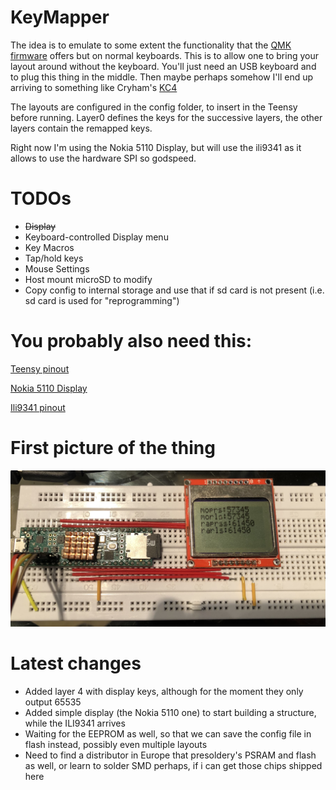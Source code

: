 # KeyMapper

The idea is to emulate to some extent the functionality that the [QMK firmware](https://github.com/qmk/qmk_firmware) offers but on normal keyboards.
This is to allow one to bring your layout around without the keyboard.
You'll just need an USB keyboard and to plug this thing in the middle.
Then maybe perhaps somehow I'll end up arriving to something like Cryham's [KC4](https://github.com/cryham/kc4/)

The layouts are configured in the config folder, to insert in the Teensy before running.
Layer0 defines the keys for the successive layers, the other layers contain the remapped keys.

Right now I'm using the Nokia 5110 Display, but will use the ili9341 as it allows to use the hardware SPI so godspeed.


# TODOs

+ ~~Display~~
+ Keyboard-controlled Display menu
+ Key Macros
+ Tap/hold keys
+ Mouse Settings
+ Host mount microSD to modify 
+ Copy config to internal storage and use that if sd card is not present (i.e. sd card is used for "reprogramming")

# You probably also need this:

[Teensy pinout](https://www.pjrc.com/teensy/pinout.html#:~:text=Teensy%204.1)

[Nokia 5110 Display](https://thecustomizewindows.com/wp-content/uploads/2017/06/Nokia-5110-Arduino-Wiring-Technical-Details-Basic-Arduino-LCD.jpg)

[Ili9341 pinout](https://thesolaruniverse.files.wordpress.com/2021/03/092_figure_04_96_dpi.png)

# First picture of the thing
![Thing](./IMG_0420.jpg)

# Latest changes

- Added layer 4 with display keys, although for the moment they only output 65535
- Added simple display (the Nokia 5110 one) to start building a structure, while the ILI9341 arrives
- Waiting for the EEPROM as well, so that we can save the config file in flash instead, possibly even multiple layouts
- Need to find a distributor in Europe that presoldery's PSRAM and flash as well, or learn to solder SMD perhaps, if i can get those chips shipped here
